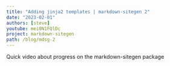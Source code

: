 ```yaml
---
title: "Adding jinja2 templates | markdown-sitegen 2"
date: "2023-02-01"
authors: [steve]
youtube: mei0N1FQlDc
project: markdown-sitegen
path: /blog/mdsg-2
---
```


<YouTubePlayer youtubeLink={frontmatter.youtube} />

Quick video about progress on the markdown-sitegen package

